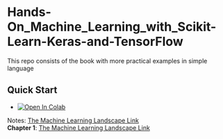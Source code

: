 # Hands-On_Machine_Learning_with_Scikit-Learn-Keras-and-TensorFlow
This repo consists of the book with more practical examples in simple language

## Quick Start

* <a href="https://colab.research.google.com/github/drsahilsartaj/Hands-On_Machine_Learning_with_Scikit-Learn-Keras-and-TensorFlow/blob/master/" target="_parent"><img src="https://colab.research.google.com/assets/colab-badge.svg" alt="Open In Colab"/></a>

Notes: [The Machine Learning Landscape Link](https://drive.google.com/drive/folders/13F7FSzCkTo7XbEXTdzDhPLZfyGKLkt6F?usp=sharing) <br>
**Chapter 1**: [The Machine Learning Landscape Link](https://docs.google.com/document/d/14RBceLdOSGzj-_ztF7PJ1YbRGm1YFi4mQn7741szHN8/preview)


